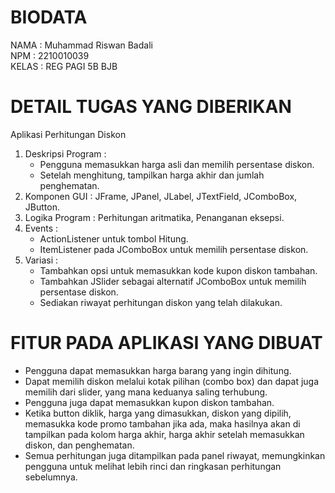 # BIODATA
NAMA  : Muhammad Riswan Badali<br>
NPM   : 2210010039<br>
KELAS : REG PAGI 5B BJB<br>

# DETAIL TUGAS YANG DIBERIKAN
Aplikasi Perhitungan Diskon<br>
1. Deskripsi Program :<br>
   - Pengguna memasukkan harga asli dan memilih persentase diskon.<br>
   - Setelah menghitung, tampilkan harga akhir dan jumlah penghematan.<br>
2. Komponen GUI : JFrame, JPanel, JLabel, JTextField, JComboBox, JButton.<br>
3. Logika Program : Perhitungan aritmatika, Penanganan eksepsi.<br>
4. Events :<br>
   - ActionListener untuk tombol Hitung. <br>
   - ItemListener pada JComboBox untuk memilih persentase diskon.<br>
5. Variasi :<br>
   - Tambahkan opsi untuk memasukkan kode kupon diskon tambahan.<br>
   - Tambahkan JSlider sebagai alternatif JComboBox untuk memilih persentase diskon.<br>
   - Sediakan riwayat perhitungan diskon yang telah dilakukan.<br>
# FITUR PADA APLIKASI YANG DIBUAT
- Pengguna dapat memasukkan harga barang yang ingin dihitung.<br>
- Dapat memilih diskon melalui kotak pilihan (combo box) dan dapat juga memilih dari slider, yang mana keduanya saling terhubung.<br>
- Pengguna juga dapat memasukkan kupon diskon tambahan.<br>
- Ketika button diklik, harga yang dimasukkan, diskon yang dipilih, memasukka kode promo tambahan jika ada, maka hasilnya akan di tampilkan pada kolom harga akhir, harga akhir setelah memasukkan diskon, dan penghematan.<br>
- Semua perhitungan juga ditampilkan pada panel riwayat, memungkinkan pengguna untuk melihat lebih rinci dan ringkasan perhitungan sebelumnya.<br>
